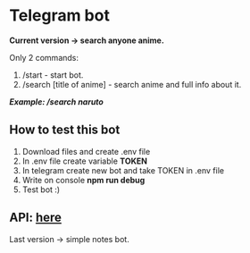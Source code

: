 # Telegram bot

**Current version -> search anyone anime.**

Only 2 commands:

1. /start - start bot.
2. /search [title of anime] - search anime and full info about it.

***Example: /search naruto***

## How to test this bot

1. Download files and create .env file
2. In .env file create variable **TOKEN**
3. In telegram create new bot and take TOKEN in .env file
4. Write on console **npm run debug**
5. Test bot :)

## API: [here](https://kitsu.io/api/edge/anime)

Last version -> simple notes bot.
